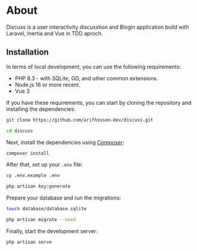# About
Discuss is a user interactivity discusstion and Blogin application build with Laravel, Inertia and Vue in TDD aproch.

## Installation
In terms of local development, you can use the following requirements:

- PHP 8.3 - with SQLite, GD, and other common extensions.
- Node.js 16 or more recent.
- Vue 3

If you have these requirements, you can start by cloning the repository and installing the dependencies:

```bash
git clone https://github.com/arifhossen-dev/discuss.git

cd discuss
```
Next, install the dependencies using [Composer](https://getcomposer.org):

```bash
composer install
```

After that, set up your `.env` file:

```bash
cp .env.example .env

php artisan key:generate
```

Prepare your database and run the migrations:

```bash
touch database/database.sqlite

php artisan migrate --seed
```

Finally, start the development server:

```bash
php artisan serve
```
